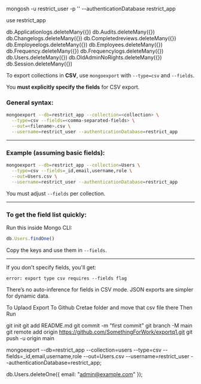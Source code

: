mongosh -u restrict_user -p '<password>' --authenticationDatabase restrict_app


use restrict_app

db.Applicationlogs.deleteMany({})
db.Audits.deleteMany({})
db.Changelogs.deleteMany({})
db.Completedreviews.deleteMany({})
db.Employeelogs.deleteMany({})
db.Employees.deleteMany({})
db.Frequency.deleteMany({})
db.Frequencylogs.deleteMany({})
db.Users.deleteMany({})
db.OldAdminNoRights.deleteMany({})
db.Session.deleteMany({})




To export collections in **CSV**, use `mongoexport` with `--type=csv` and `--fields`.

You **must explicitly specify the fields** for CSV export.

### General syntax:

```bash
mongoexport --db=restrict_app --collection=<collection> \
  --type=csv --fields=<comma-separated-fields> \
  --out=<filename>.csv \
  --username=restrict_user --authenticationDatabase=restrict_app
```

---

### Example (assuming basic fields):

```bash
mongoexport --db=restrict_app --collection=Users \
  --type=csv --fields=_id,email,username,role \
  --out=Users.csv \
  --username=restrict_user --authenticationDatabase=restrict_app
```

You must adjust `--fields` per collection.

---

### To get the field list quickly:

Run this inside Mongo CLI:

```js
db.Users.findOne()
```

Copy the keys and use them in `--fields`.

---

If you don't specify fields, you'll get:

```
error: export type csv requires --fields flag
```

There’s no auto-inference for fields in CSV mode. JSON exports are simpler for dynamic data.





To Uplaod Export To Github
Cretae folder and move that csv file there
Then Run 



git init
git add README.md
git commit -m "first commit"
git branch -M main
git remote add origin https://github.com/SomethingForWork/exportq1.git
git push -u origin main


mongoexport --db=restrict_app --collection=users --type=csv --fields=_id,email,username,role --out=Users.csv --username=restrict_user --authenticationDatabase=restrict_app;

db.Users.deleteOne({ email: "admin@example.com" });

